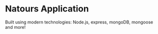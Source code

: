 # Natours Application

Built using modern technologies: Node.js, express, mongoDB, mongoose and more!
